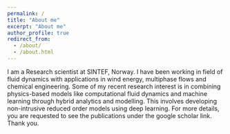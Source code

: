 ```yaml
---
permalink: /
title: "About me"
excerpt: "About me"
author_profile: true
redirect_from: 
  - /about/
  - /about.html
---
```


I am a Research scientist at SINTEF, Norway. I have been working in field of fluid dynamics with applications in wind energy, multiphase flows  and chemical engineering.  Some of my recent research interest is in combining physics-based models like computational fluid dynamics and machine learning through hybrid analytics and modelling. This involves developing non-intrusive reduced order models using deep learning. For more details, you are requested to see the publications under the google scholar link. Thank you. 


